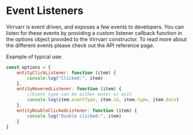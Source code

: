 # Event Listeners
Virrvarr is event driven, and exposes a few events to developers. You can listen for these events by providing a custom listener callback function in the options object provided to the Virrvarr constructor. To read more about the different events please check out the API reference page. 

Example of typical use:
```javascript
const options = {
    entityClickListener: function (item) {
        console.log("Clicked:", item)
    },
    entityHoveredListener: function (item) {
        //Event type can be either enter or exit
        console.log(item.eventType, item.id, item.type, item.data)
    },
    entityDoubleClickedListener: function (item) {
        console.log("Double clicked:", item)
    }
}
```